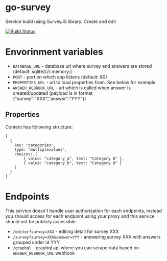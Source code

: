 # go-survey

Service build using SurveyJS library. Create and edit

[![Build Status](https://travis-ci.org/jakubknejzlik/go-survey.svg?branch=master)](https://travis-ci.org/jakubknejzlik/go-survey)

# Envorinment variables

* `DATABASE_URL` - database url where survey and answers are stored (default:
  sqlite3://:memory:)
* `PORT` - port on which app listens (default: 80)
* `PROPERTIES_URL` - url to load properties from. See below for example
* `ANSWER_WEBHOOK_URL` - url which is called when answer is created/updated
  (payload is in format {"survey":"XXX","answer":"YYY"})

## Properties

Content has following structure:

```
[
  {
    key: "categories",
    type: "multiplevalues",
    choices: [
        { value: "category_a", text: "Category A" },
        { value: "category_b", text: "Category B" }
    ]
  }
]
```

# Endpoints

This service doesn't handle user authorization for each endpoints, instead you
should access for each endpoint using your proxy and this service should not be
publicly accessible

* `/editor?survey=XXX` - editing detail for survey XXX
* `/survey?survey=XXX&answer=YYY` - answering survey XXX with answers grouped
  under id YYY
* `/graphql` - graphql api where you can scrape data based on
  `ANSWER_WEBHOOK_URL` webhook

